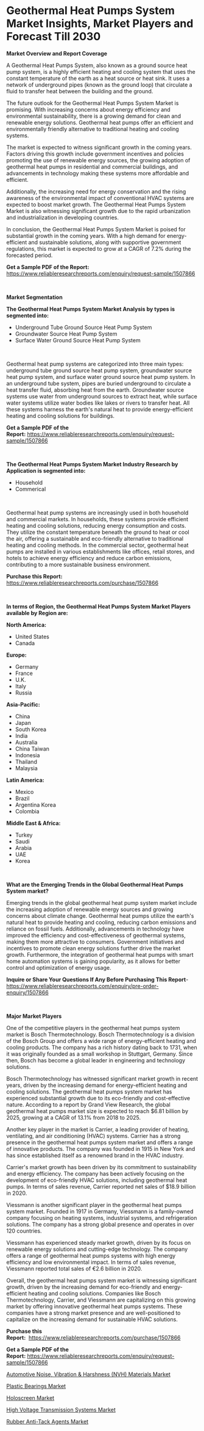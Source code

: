 <p><h1>Geothermal Heat Pumps System Market Insights, Market Players and Forecast Till 2030</h1></p><p><strong>Market Overview and Report Coverage</strong></p>
<p><p>A Geothermal Heat Pumps System, also known as a ground source heat pump system, is a highly efficient heating and cooling system that uses the constant temperature of the earth as a heat source or heat sink. It uses a network of underground pipes (known as the ground loop) that circulate a fluid to transfer heat between the building and the ground.</p><p>The future outlook for the Geothermal Heat Pumps System Market is promising. With increasing concerns about energy efficiency and environmental sustainability, there is a growing demand for clean and renewable energy solutions. Geothermal heat pumps offer an efficient and environmentally friendly alternative to traditional heating and cooling systems.</p><p>The market is expected to witness significant growth in the coming years. Factors driving this growth include government incentives and policies promoting the use of renewable energy sources, the growing adoption of geothermal heat pumps in residential and commercial buildings, and advancements in technology making these systems more affordable and efficient.</p><p>Additionally, the increasing need for energy conservation and the rising awareness of the environmental impact of conventional HVAC systems are expected to boost market growth. The Geothermal Heat Pumps System Market is also witnessing significant growth due to the rapid urbanization and industrialization in developing countries.</p><p>In conclusion, the Geothermal Heat Pumps System Market is poised for substantial growth in the coming years. With a high demand for energy-efficient and sustainable solutions, along with supportive government regulations, this market is expected to grow at a CAGR of 7.2% during the forecasted period.</p></p>
<p><strong>Get a Sample PDF of the Report:</strong> <a href="https://www.reliableresearchreports.com/enquiry/request-sample/1507866">https://www.reliableresearchreports.com/enquiry/request-sample/1507866</a></p>
<p>&nbsp;</p>
<p><strong>Market Segmentation</strong></p>
<p><strong>The Geothermal Heat Pumps System Market Analysis by types is segmented into:</strong></p>
<p><ul><li>Underground Tube Ground Source Heat Pump System</li><li>Groundwater Source Heat Pump System</li><li>Surface Water Ground Source Heat Pump System</li></ul></p>
<p>&nbsp;</p>
<p><p>Geothermal heat pump systems are categorized into three main types: underground tube ground source heat pump system, groundwater source heat pump system, and surface water ground source heat pump system. In an underground tube system, pipes are buried underground to circulate a heat transfer fluid, absorbing heat from the earth. Groundwater source systems use water from underground sources to extract heat, while surface water systems utilize water bodies like lakes or rivers to transfer heat. All these systems harness the earth's natural heat to provide energy-efficient heating and cooling solutions for buildings.</p></p>
<p><strong>Get a Sample PDF of the Report:</strong>&nbsp;<a href="https://www.reliableresearchreports.com/enquiry/request-sample/1507866">https://www.reliableresearchreports.com/enquiry/request-sample/1507866</a></p>
<p>&nbsp;</p>
<p><strong>The Geothermal Heat Pumps System Market Industry Research by Application is segmented into:</strong></p>
<p><ul><li>Household</li><li>Commerical</li></ul></p>
<p>&nbsp;</p>
<p><p>Geothermal heat pump systems are increasingly used in both household and commercial markets. In households, these systems provide efficient heating and cooling solutions, reducing energy consumption and costs. They utilize the constant temperature beneath the ground to heat or cool the air, offering a sustainable and eco-friendly alternative to traditional heating and cooling methods. In the commercial sector, geothermal heat pumps are installed in various establishments like offices, retail stores, and hotels to achieve energy efficiency and reduce carbon emissions, contributing to a more sustainable business environment.</p></p>
<p><strong>Purchase this Report:</strong>&nbsp; <a href="https://www.reliableresearchreports.com/purchase/1507866">https://www.reliableresearchreports.com/purchase/1507866</a></p>
<p>&nbsp;</p>
<p><strong>In terms of Region, the Geothermal Heat Pumps System Market Players available by Region are:</strong></p>
<p>
    <p> <strong> North America: </strong>
        <ul>
            <li>United States</li>
            <li>Canada</li>
        </ul>
        </p> 
    <p> <strong> Europe: </strong>
        <ul>
            <li>Germany</li>
            <li>France</li>
            <li>U.K.</li>
            <li>Italy</li>
            <li>Russia</li>
        </ul>
        </p> 
    <p> <strong> Asia-Pacific: </strong>
        <ul>
            <li>China</li>
            <li>Japan</li>
            <li>South Korea</li>
            <li>India</li>
            <li>Australia</li>
            <li>China Taiwan</li>
            <li>Indonesia</li>
            <li>Thailand</li>
            <li>Malaysia</li>
        </ul>
        </p> 
    <p> <strong> Latin America: </strong>
        <ul>
            <li>Mexico</li>
            <li>Brazil</li>
            <li>Argentina Korea</li>
            <li>Colombia</li>
        </ul>
        </p> 
    <p> <strong> Middle East & Africa: </strong>
        <ul>
            <li>Turkey</li>
            <li>Saudi</li>
            <li>Arabia</li>
            <li>UAE</li>
            <li>Korea</li>
        </ul>
    </p>
    </p>
<p>&nbsp;</p>
<p><strong>What are the Emerging Trends in the Global Geothermal Heat Pumps System market?</strong></p>
<p><p>Emerging trends in the global geothermal heat pump system market include the increasing adoption of renewable energy sources and growing concerns about climate change. Geothermal heat pumps utilize the earth's natural heat to provide heating and cooling, reducing carbon emissions and reliance on fossil fuels. Additionally, advancements in technology have improved the efficiency and cost-effectiveness of geothermal systems, making them more attractive to consumers. Government initiatives and incentives to promote clean energy solutions further drive the market growth. Furthermore, the integration of geothermal heat pumps with smart home automation systems is gaining popularity, as it allows for better control and optimization of energy usage.</p></p>
<p><strong>Inquire or Share Your Questions If Any Before Purchasing This Report</strong>- <a href="https://www.reliableresearchreports.com/enquiry/pre-order-enquiry/1507866">https://www.reliableresearchreports.com/enquiry/pre-order-enquiry/1507866</a></p>
<p>&nbsp;</p>
<p><strong>Major Market Players</strong></p>
<p><p>One of the competitive players in the geothermal heat pumps system market is Bosch Thermotechnology. Bosch Thermotechnology is a division of the Bosch Group and offers a wide range of energy-efficient heating and cooling products. The company has a rich history dating back to 1731, when it was originally founded as a small workshop in Stuttgart, Germany. Since then, Bosch has become a global leader in engineering and technology solutions.</p><p>Bosch Thermotechnology has witnessed significant market growth in recent years, driven by the increasing demand for energy-efficient heating and cooling solutions. The geothermal heat pumps system market has experienced substantial growth due to its eco-friendly and cost-effective nature. According to a report by Grand View Research, the global geothermal heat pumps market size is expected to reach $6.81 billion by 2025, growing at a CAGR of 13.1% from 2018 to 2025.</p><p>Another key player in the market is Carrier, a leading provider of heating, ventilating, and air conditioning (HVAC) systems. Carrier has a strong presence in the geothermal heat pumps system market and offers a range of innovative products. The company was founded in 1915 in New York and has since established itself as a renowned brand in the HVAC industry.</p><p>Carrier's market growth has been driven by its commitment to sustainability and energy efficiency. The company has been actively focusing on the development of eco-friendly HVAC solutions, including geothermal heat pumps. In terms of sales revenue, Carrier reported net sales of $18.9 billion in 2020.</p><p>Viessmann is another significant player in the geothermal heat pumps system market. Founded in 1917 in Germany, Viessmann is a family-owned company focusing on heating systems, industrial systems, and refrigeration solutions. The company has a strong global presence and operates in over 120 countries.</p><p>Viessmann has experienced steady market growth, driven by its focus on renewable energy solutions and cutting-edge technology. The company offers a range of geothermal heat pumps systems with high energy efficiency and low environmental impact. In terms of sales revenue, Viessmann reported total sales of €2.6 billion in 2020.</p><p>Overall, the geothermal heat pumps system market is witnessing significant growth, driven by the increasing demand for eco-friendly and energy-efficient heating and cooling solutions. Companies like Bosch Thermotechnology, Carrier, and Viessmann are capitalizing on this growing market by offering innovative geothermal heat pumps systems. These companies have a strong market presence and are well-positioned to capitalize on the increasing demand for sustainable HVAC solutions.</p></p>
<p><strong>Purchase this Report:</strong>&nbsp;&nbsp;<a href="https://www.reliableresearchreports.com/purchase/1507866">https://www.reliableresearchreports.com/purchase/1507866</a></p>
<p></p>
<p><strong>Get a Sample PDF of the Report:</strong>&nbsp;<a href="https://www.reliableresearchreports.com/enquiry/request-sample/1507866">https://www.reliableresearchreports.com/enquiry/request-sample/1507866</a></p>
<p><p><a href="https://www.linkedin.com/pulse/automotive-noise-vibration-harshness-nvh-materials-market/">Automotive Noise, Vibration & Harshness (NVH) Materials Market</a></p><p><a href="https://www.linkedin.com/pulse/plastic-bearings-market-size-forecast-2023-2030/">Plastic Bearings Market</a></p><p><a href="https://medium.com/@enosstark1905/decoding-holoscreen-market-metrics-market-share-trends-and-growth-patterns-5e1f02481529">Holoscreen Market</a></p><p><a href="https://medium.com/@bartlakin/high-voltage-transmission-systems-market-insight-market-trends-growth-forecasted-from-2023-to-872bacac0862">High Voltage Transmission Systems Market</a></p><p><a href="https://www.linkedin.com/pulse/rubber-anti-tack-agents-market-size-forecast-2023-2030/">Rubber Anti-Tack Agents Market</a></p></p>